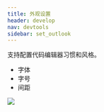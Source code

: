 ```yaml
---
title: 外观设置
header: develop
nav: devtools
sidebar: set_outlook
---
```


 
支持配置代码编辑器习惯和风格。
* 字体
* 字号
* 间距



<div class="m-doc-custom-examples">
    <div class="m-doc-custom-examples-correct">
        <img src="../../../img/tool/face-set.png">
    </div>
    <div class="m-doc-custom-examples-correct">
        <img src=" ">
    </div>   
</div>